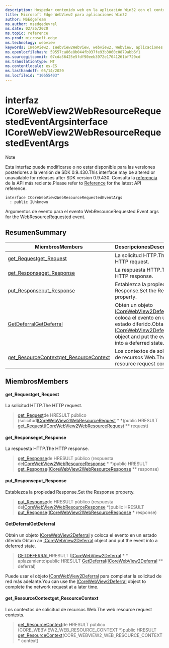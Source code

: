 ```yaml
---
description: Hospedar contenido web en la aplicación Win32 con el control Microsoft Edge WebView2
title: Microsoft Edge WebView2 para aplicaciones Win32
author: MSEdgeTeam
ms.author: msedgedevrel
ms.date: 02/26/2020
ms.topic: reference
ms.prod: microsoft-edge
ms.technology: webview
keywords: IWebView2, IWebView2WebView, webview2, WebView, aplicaciones Win32, Win32, Edge, ICoreWebView2, ICoreWebView2Host, control de explorador, HTML Edge
ms.openlocfilehash: 59557ca86e8b044fb937fe93b3060c0879abb6f1
ms.sourcegitcommit: 07cda56425e5fdf90eeb3972e17041261bf720cd
ms.translationtype: MT
ms.contentlocale: es-ES
ms.lasthandoff: 05/14/2020
ms.locfileid: "10655403"
---
```

# <span data-ttu-id="d073d-104">interfaz ICoreWebView2WebResourceRequestedEventArgs</span><span class="sxs-lookup"><span data-stu-id="d073d-104">interface ICoreWebView2WebResourceRequestedEventArgs</span></span> 

> [!NOTE]
> <span data-ttu-id="d073d-105">Esta interfaz puede modificarse o no estar disponible para las versiones posteriores a la versión de SDK 0.9.430.</span><span class="sxs-lookup"><span data-stu-id="d073d-105">This interface may be altered or unavailable for releases after SDK version 0.9.430.</span></span> <span data-ttu-id="d073d-106">Consulta la [referencia](../../../webview2-api-reference.md) de la API más reciente.</span><span class="sxs-lookup"><span data-stu-id="d073d-106">Please refer to [Reference](../../../webview2-api-reference.md) for the latest API reference.</span></span>

```
interface ICoreWebView2WebResourceRequestedEventArgs
  : public IUnknown
```

<span data-ttu-id="d073d-107">Argumentos de evento para el evento WebResourceRequested.</span><span class="sxs-lookup"><span data-stu-id="d073d-107">Event args for the WebResourceRequested event.</span></span>

## <span data-ttu-id="d073d-108">Resumen</span><span class="sxs-lookup"><span data-stu-id="d073d-108">Summary</span></span>

 <span data-ttu-id="d073d-109">Miembros</span><span class="sxs-lookup"><span data-stu-id="d073d-109">Members</span></span>                        | <span data-ttu-id="d073d-110">Descripciones</span><span class="sxs-lookup"><span data-stu-id="d073d-110">Descriptions</span></span>
--------------------------------|---------------------------------------------
[<span data-ttu-id="d073d-111">get_Request</span><span class="sxs-lookup"><span data-stu-id="d073d-111">get_Request</span></span>](#get_request) | <span data-ttu-id="d073d-112">La solicitud HTTP.</span><span class="sxs-lookup"><span data-stu-id="d073d-112">The HTTP request.</span></span>
[<span data-ttu-id="d073d-113">get_Response</span><span class="sxs-lookup"><span data-stu-id="d073d-113">get_Response</span></span>](#get_response) | <span data-ttu-id="d073d-114">La respuesta HTTP.</span><span class="sxs-lookup"><span data-stu-id="d073d-114">The HTTP response.</span></span>
[<span data-ttu-id="d073d-115">put_Response</span><span class="sxs-lookup"><span data-stu-id="d073d-115">put_Response</span></span>](#put_response) | <span data-ttu-id="d073d-116">Establezca la propiedad Response.</span><span class="sxs-lookup"><span data-stu-id="d073d-116">Set the Response property.</span></span>
[<span data-ttu-id="d073d-117">GetDeferral</span><span class="sxs-lookup"><span data-stu-id="d073d-117">GetDeferral</span></span>](#getdeferral) | <span data-ttu-id="d073d-118">Obtén un objeto [ICoreWebView2Deferral](ICoreWebView2Deferral.md) y coloca el evento en un estado diferido.</span><span class="sxs-lookup"><span data-stu-id="d073d-118">Obtain an [ICoreWebView2Deferral](ICoreWebView2Deferral.md) object and put the event into a deferred state.</span></span>
[<span data-ttu-id="d073d-119">get_ResourceContext</span><span class="sxs-lookup"><span data-stu-id="d073d-119">get_ResourceContext</span></span>](#get_resourcecontext) | <span data-ttu-id="d073d-120">Los contextos de solicitud de recursos Web.</span><span class="sxs-lookup"><span data-stu-id="d073d-120">The web resource request contexts.</span></span>

## <span data-ttu-id="d073d-121">Miembros</span><span class="sxs-lookup"><span data-stu-id="d073d-121">Members</span></span>

#### <span data-ttu-id="d073d-122">get_Request</span><span class="sxs-lookup"><span data-stu-id="d073d-122">get_Request</span></span> 

<span data-ttu-id="d073d-123">La solicitud HTTP.</span><span class="sxs-lookup"><span data-stu-id="d073d-123">The HTTP request.</span></span>

> <span data-ttu-id="d073d-124">[get_Request](#get_request)de HRESULT público (solicitud[ICoreWebView2WebResourceRequest](ICoreWebView2WebResourceRequest.md) \* \*)</span><span class="sxs-lookup"><span data-stu-id="d073d-124">public HRESULT [get_Request](#get_request)([ICoreWebView2WebResourceRequest](ICoreWebView2WebResourceRequest.md) \*\* request)</span></span>

#### <span data-ttu-id="d073d-125">get_Response</span><span class="sxs-lookup"><span data-stu-id="d073d-125">get_Response</span></span> 

<span data-ttu-id="d073d-126">La respuesta HTTP.</span><span class="sxs-lookup"><span data-stu-id="d073d-126">The HTTP response.</span></span>

> <span data-ttu-id="d073d-127">[get_Response](#get_response)de HRESULT público (respuesta de[ICoreWebView2WebResourceResponse](ICoreWebView2WebResourceResponse.md) \* \*)</span><span class="sxs-lookup"><span data-stu-id="d073d-127">public HRESULT [get_Response](#get_response)([ICoreWebView2WebResourceResponse](ICoreWebView2WebResourceResponse.md) \*\* response)</span></span>

#### <span data-ttu-id="d073d-128">put_Response</span><span class="sxs-lookup"><span data-stu-id="d073d-128">put_Response</span></span> 

<span data-ttu-id="d073d-129">Establezca la propiedad Response.</span><span class="sxs-lookup"><span data-stu-id="d073d-129">Set the Response property.</span></span>

> <span data-ttu-id="d073d-130">[put_Response](#put_response)de HRESULT público (respuesta de[ICoreWebView2WebResourceResponse](ICoreWebView2WebResourceResponse.md) \*)</span><span class="sxs-lookup"><span data-stu-id="d073d-130">public HRESULT [put_Response](#put_response)([ICoreWebView2WebResourceResponse](ICoreWebView2WebResourceResponse.md) \* response)</span></span>

#### <span data-ttu-id="d073d-131">GetDeferral</span><span class="sxs-lookup"><span data-stu-id="d073d-131">GetDeferral</span></span> 

<span data-ttu-id="d073d-132">Obtén un objeto [ICoreWebView2Deferral](ICoreWebView2Deferral.md) y coloca el evento en un estado diferido.</span><span class="sxs-lookup"><span data-stu-id="d073d-132">Obtain an [ICoreWebView2Deferral](ICoreWebView2Deferral.md) object and put the event into a deferred state.</span></span>

> <span data-ttu-id="d073d-133">[GETDEFERRAL](#getdeferral)HRESULT ([ICoreWebView2Deferral](ICoreWebView2Deferral.md) \* \* aplazamiento)</span><span class="sxs-lookup"><span data-stu-id="d073d-133">public HRESULT [GetDeferral](#getdeferral)([ICoreWebView2Deferral](ICoreWebView2Deferral.md) \*\* deferral)</span></span>

<span data-ttu-id="d073d-134">Puede usar el objeto [ICoreWebView2Deferral](ICoreWebView2Deferral.md) para completar la solicitud de red más adelante.</span><span class="sxs-lookup"><span data-stu-id="d073d-134">You can use the [ICoreWebView2Deferral](ICoreWebView2Deferral.md) object to complete the network request at a later time.</span></span>

#### <span data-ttu-id="d073d-135">get_ResourceContext</span><span class="sxs-lookup"><span data-stu-id="d073d-135">get_ResourceContext</span></span> 

<span data-ttu-id="d073d-136">Los contextos de solicitud de recursos Web.</span><span class="sxs-lookup"><span data-stu-id="d073d-136">The web resource request contexts.</span></span>

> <span data-ttu-id="d073d-137">[get_ResourceContext](#get_resourcecontext)de HRESULT público (CORE_WEBVIEW2_WEB_RESOURCE_CONTEXT \*)</span><span class="sxs-lookup"><span data-stu-id="d073d-137">public HRESULT [get_ResourceContext](#get_resourcecontext)(CORE_WEBVIEW2_WEB_RESOURCE_CONTEXT \* context)</span></span>

